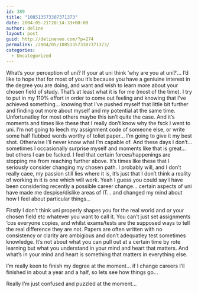 ```yaml
---
id: 389
title: "108513573307371373"
date: 2004-05-21T20:14:33+00:00
author: deline
layout: post
guid: http://delineneo.com/?p=274
permalink: /2004/05/108513573307371373/
categories:
  - Uncategorized
---
```

What&#8217;s your perception of uni? If your at uni think &#8216;why are you at uni?&#8217;&#8230; I&#8217;d like to hope that for most of you it&#8217;s because you have a geniuine interest in the degree you are doing, and want and wish to learn more about your chosen field of study. That&#8217;s at least what it is for me (most of the time). I try to put in my 110% effort in order to come out feeling and knowing that I&#8217;ve achieved something&#8230; knowing that I&#8217;ve pushed myself that little bit further and finding out more about myself and my potential at the same time. Unfortunatley for most others maybe this isn&#8217;t quite the case. And it&#8217;s moments and times like these that I really don&#8217;t know why the fsck I went to uni. I&#8217;m not going to leech my assignment code of someone else, or write some half flubbed words worthy of toliet paper&#8230; I&#8217;m going to give it my best shot. Otherwise I&#8217;ll never know what I&#8217;m capable of. And these days I don&#8217;t&#8230; sometimes I occasionally surprise myself and moments like that is great&#8230; but others I can be fscked. I feel that certain forces/happenings are stopping me from reaching further above. It&#8217;s times like these that I seriously consider changing my chosen path. I probably will, and I don&#8217;t really caee, my passion still lies where it is, it&#8217;s just that I don&#8217;t think a reality of working in it is one which will work. Yeah I guess you could say I have been considering recently a possible career change&#8230; certain aspects of uni have made me despise/dislike areas of IT&#8230; and changed my mind about how I feel about particular things&#8230;

Firstly I don&#8217;t think uni properly shapes you for the real world and or your chosen field etc whatever you want to call it. You can&#8217;t just set assignments &#8216;cos everyone copies, and whilst exams/tests are the supposed ways to tell the real difference they are not. Papers are often written with no consistency or clarity are ambigious and don&#8217;t adequatley test sometimes knowledge. It&#8217;s not about what you can pull out at a certain time by rote learning but what you understand in your mind and heart that matters. And what&#8217;s in your mind and heart is something that matters in everything else.

I&#8217;m really keen to finish my degree at the moment&#8230; if I change careers I&#8217;ll finished in about a year and a half, so lets see how things go&#8230;

Really I&#8217;m just confused and puzzled at the moment&#8230;
